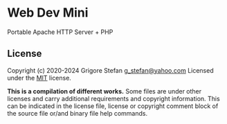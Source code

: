 # Web Dev Mini

Portable Apache HTTP Server + PHP

## License

Copyright (c) 2020-2024 Grigore Stefan <g_stefan@yahoo.com>
Licensed under the [MIT](LICENSE) license.

**This is a compilation of different works.**
Some files are under other licenses and carry additional requirements and copyright information.
This can be indicated in the license file, license or copyright comment block of the source file or/and binary file help commands.

